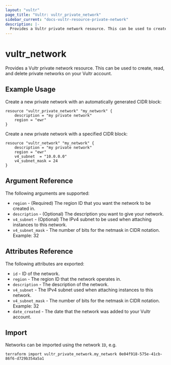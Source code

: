 ```yaml
---
layout: "vultr"
page_title: "Vultr: vultr_private_network"
sidebar_current: "docs-vultr-resource-private-network"
description: |-
  Provides a Vultr private network resource. This can be used to create, read, and delete private networks on your Vultr account.
---
```


# vultr_network

Provides a Vultr private network resource. This can be used to create, read, and delete private networks on your Vultr account.

## Example Usage

Create a new private network with an automatically generated CIDR block:

```hcl
resource "vultr_private_network" "my_network" {
	description = "my private network"
	region = "ewr"
}
```

Create a new private network with a specified CIDR block:

```hcl
resource "vultr_network" "my_network" {
	description = "my private network"
	region = "ewr"
	v4_subnet  = "10.0.0.0"
	v4_subnet_mask = 24
}
```

## Argument Reference

The following arguments are supported:

* `region` - (Required) The region ID that you want the network to be created in.
* `description` - (Optional) The description you want to give your network.
* `v4_subnet` - (Optional) The IPv4 subnet to be used when attaching instances to this network.
* `v4_subnet_mask` - The number of bits for the netmask in CIDR notation. Example: 32

## Attributes Reference

The following attributes are exported:

* `id` - ID of the network.
* `region` - The region ID that the network operates in.
* `description` - The description of the network.
* `v4_subnet` - The IPv4 subnet used when attaching instances to this network.
* `v4_subnet_mask` - The number of bits for the netmask in CIDR notation. Example: 32
* `date_created` - The date that the network was added to your Vultr account.

## Import

Networks can be imported using the network `ID`, e.g.

```
terraform import vultr_private_network.my_network 0e04f918-575e-41cb-86f6-d729b354a5a1
```